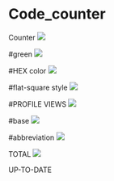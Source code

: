
# Code_counter


Counter 
![](https://komarev.com/ghpvc/?username=LaraEvdokimova)

#green
![](https://komarev.com/ghpvc/?username=LaraEvdokimova&color=green)

#HEX color
![](https://komarev.com/ghpvc/?username=LaraEvdokimova&color=dc143c)

#flat-square style
![](https://komarev.com/ghpvc/?username=LaraEvdokimova&style=flat-square)

#PROFILE VIEWS
![](https://komarev.com/ghpvc/?username=LaraEvdokimova&label=PROFILE+VIEWS)

#base
![](https://komarev.com/ghpvc/?username=LaraEvdokimova&base=0)

#abbreviation
![](https://komarev.com/ghpvc/?username=LaraEvdokimova&abbreviated=true)


TOTAL
![](https://komarev.com/ghpvc/?username=LaraEvdokimova&color=green&style=for-the-badge&label=MY+PROFILE+VIEWS&base=0)

UP-TO-DATE
